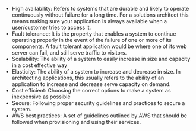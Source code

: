 - High availability: Refers to systems that are durable and likely to operate continuously without failure for a long time. For a solutions architect this means making sure your application is always available when a user/customer tries to access it.
- Fault tolerance: It is the property that enables a system to continue operating properly in the event of the failure of one or more of its components. A fault tolerant application would be where one of its web server can fail, and still serve traffic to visitors.
- Scalability: The ability of a system to easily increase in size and capacity in a cost effective way
- Elasticity: The ability of a system to increase and decrease in size. In architecting applications, this usually refers to the ability of an application to increase and decrease serve capacity on demand.
- Cost efficient: Choosing the correct options to make a system as inexpensive as possible
- Secure: Following proper security guidelines and practices to secure a system.
- AWS best practices: A set of guidelines outlined by AWS that should be followed when provisioning and using their services.